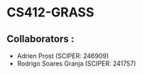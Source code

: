 # CS412-GRASS

## Collaborators :
- Adrien Prost (SCIPER: 246909)
- Rodrigo Soares Granja (SCIPER: 241757)

